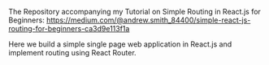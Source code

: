 The Repository accompanying my Tutorial on Simple Routing in React.js for Beginners: https://medium.com/@andrew.smith_84400/simple-react-js-routing-for-beginners-ca3d9e113f1a

Here we build a simple single page web application in React.js and implement routing using React Router.
